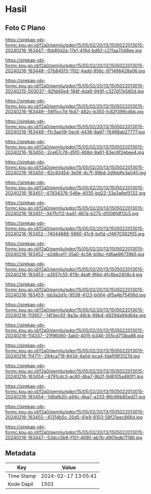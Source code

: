 # Hasil

## Foto C Plano

https://sirekap-obj-formc.kpu.go.id/f2a0/pemilu/pdpr/15/05/02/20/13/1505022013015-20240216-163447--fbb60d2a-17e1-416d-bd92-c211aa7048ee.jpg

https://sirekap-obj-formc.kpu.go.id/f2a0/pemilu/pdpr/15/05/02/20/13/1505022013015-20240216-163448--07b845f3-1102-4add-956c-971496428a06.jpg

https://sirekap-obj-formc.kpu.go.id/f2a0/pemilu/pdpr/15/05/02/20/13/1505022013015-20240215-003037--82fd40e4-184f-4da9-949f-c327d17e560d.jpg

https://sirekap-obj-formc.kpu.go.id/f2a0/pemilu/pdpr/15/05/02/20/13/1505022013015-20240216-163449--58f5cc7d-fb47-482c-b350-fc82f399cdbb.jpg

https://sirekap-obj-formc.kpu.go.id/f2a0/pemilu/pdpr/15/05/02/20/13/1505022013015-20240216-163449--f1c3ae59-0ec6-4436-8a97-76468ab27777.jpg

https://sirekap-obj-formc.kpu.go.id/f2a0/pemilu/pdpr/15/05/02/20/13/1505022013015-20240216-163450--2ce67c78-d5f0-468d-8a61-83ec6f2ebee4.jpg

https://sirekap-obj-formc.kpu.go.id/f2a0/pemilu/pdpr/15/05/02/20/13/1505022013015-20240216-163450--62c92454-3e56-4c7f-99bd-2d9ddfe3a040.jpg

https://sirekap-obj-formc.kpu.go.id/f2a0/pemilu/pdpr/15/05/02/20/13/1505022013015-20240216-163451--47834376-546e-4035-bd22-33a3a8ef5132.jpg

https://sirekap-obj-formc.kpu.go.id/f2a0/pemilu/pdpr/15/05/02/20/13/1505022013015-20240216-163451--347fcf12-ba41-467a-b275-d1006fdf13c5.jpg

https://sirekap-obj-formc.kpu.go.id/f2a0/pemilu/pdpr/15/05/02/20/13/1505022013015-20240216-163452--74044888-5960-41c9-bd1d-cf4670392f05.jpg

https://sirekap-obj-formc.kpu.go.id/f2a0/pemilu/pdpr/15/05/02/20/13/1505022013015-20240216-163452--e2d8ce11-35a0-4c56-b0bc-fd6ae96739b5.jpg

https://sirekap-obj-formc.kpu.go.id/f2a0/pemilu/pdpr/15/05/02/20/13/1505022013015-20240216-163453--a3557c55-611b-4edf-9f4d-4fc6be2408c4.jpg

https://sirekap-obj-formc.kpu.go.id/f2a0/pemilu/pdpr/15/05/02/20/13/1505022013015-20240216-163453--bb3a2d1c-9538-4123-b064-df5a4b75456d.jpg

https://sirekap-obj-formc.kpu.go.id/f2a0/pemilu/pdpr/15/05/02/20/13/1505022013015-20240216-113657--14f3ec92-9a3a-48cb-99b4-49294a94d64e.jpg

https://sirekap-obj-formc.kpu.go.id/f2a0/pemilu/pdpr/15/05/02/20/13/1505022013015-20240216-114337--21f96060-3ab0-4015-b346-355cd713ba88.jpg

https://sirekap-obj-formc.kpu.go.id/f2a0/pemilu/pdpr/15/05/02/20/13/1505022013015-20240216-114711--294ca719-843d-4a0d-bca4-fdaf08f3127d.jpg

https://sirekap-obj-formc.kpu.go.id/f2a0/pemilu/pdpr/15/05/02/20/13/1505022013015-20240216-163454--4791cdc3-ac80-4ba7-9b2f-9d6105a480f1.jpg

https://sirekap-obj-formc.kpu.go.id/f2a0/pemilu/pdpr/15/05/02/20/13/1505022013015-20240216-163454--1d9afb20-a94c-4ba7-a233-86c66b85ed21.jpg

https://sirekap-obj-formc.kpu.go.id/f2a0/pemilu/pdpr/15/05/02/20/13/1505022013015-20240216-163455--41314b5c-35d5-41e9-8103-58f21eec866d.jpg

https://sirekap-obj-formc.kpu.go.id/f2a0/pemilu/pdpr/15/05/02/20/13/1505022013015-20240216-163447--53dcc5b6-f101-4690-ab7b-d901edb7f186.jpg


## Metadata

| Key        | Value               |
| ---------- | ------------------- |
| Time Stamp | 2024-02-17 13:05:41 |
| Kode Dapil | 1501                |



